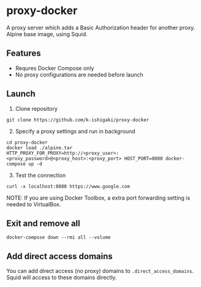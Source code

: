 # proxy-docker

A proxy server which adds a Basic Authorization header for another proxy.  
Alpine base image, using Squid.

## Features

 * Requres Docker Compose only
 * No proxy configurations are needed before launch

## Launch

1. Clone repository
```Shell
git clone https://github.com/k-ishigaki/proxy-docker
```

2. Specify a proxy settings and run in background
```Shell
cd proxy-docker
docker load ./alpine.tar
HTTP_PROXY_FOR_PROXY=http://<proxy_user>:<proxy_password>@<proxy_host>:<proxy_port> HOST_PORT=8080 docker-compose up -d
```

3. Test the connection
```Shell
curl -x localhost:8080 https://www.google.com
```

NOTE: If you are using Docker Toolbox, a extra port forwarding setting is needed to VirtualBox.

## Exit and remove all

```Shell
docker-compose down --rmi all --volume
```

## Add direct access domains

You can add direct access (no proxy) domains to `.direct_access_domains`.  
Squid will access to these domains directly.
